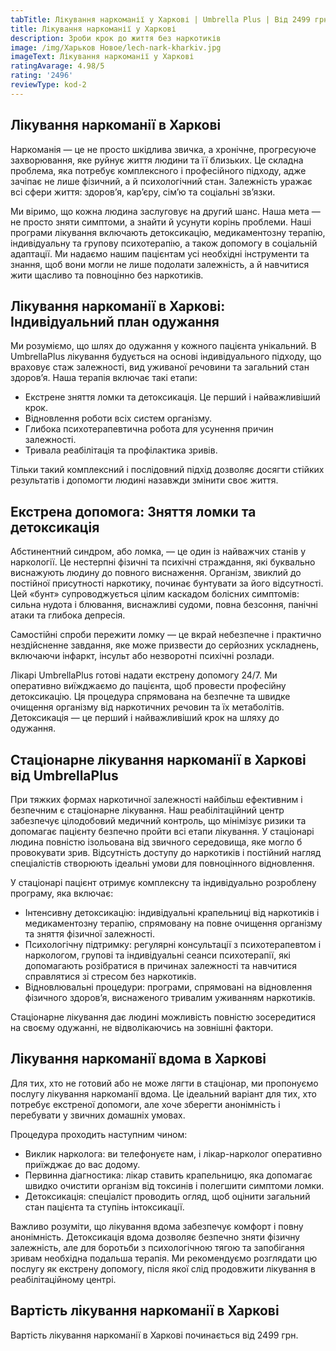 ```yaml
---
tabTitle: Лікування наркоманії у Харкові | Umbrella Plus | Від 2499 грн
title: Лікування наркоманії у Харкові
description: Зроби крок до життя без наркотиків
image: /img/Харьков Новое/lech-nark-kharkiv.jpg
imageText: Лікування наркоманії у Харкові
ratingAvarage: 4.98/5
rating: '2496'
reviewType: kod-2
---
```


## Лікування наркоманії в Харкові

Наркоманія — це не просто шкідлива звичка, а хронічне, прогресуюче захворювання, яке руйнує життя людини та її близьких. Це складна проблема, яка потребує комплексного і професійного підходу, адже зачіпає не лише фізичний, а й психологічний стан. Залежність уражає всі сфери життя: здоров’я, кар’єру, сім’ю та соціальні зв’язки.

Ми віримо, що кожна людина заслуговує на другий шанс. Наша мета — не просто зняти симптоми, а знайти й усунути корінь проблеми. Наші програми лікування включають детоксикацію, медикаментозну терапію, індивідуальну та групову психотерапію, а також допомогу в соціальній адаптації. Ми надаємо нашим пацієнтам усі необхідні інструменти та знання, щоб вони могли не лише подолати залежність, а й навчитися жити щасливо та повноцінно без наркотиків.

## Лікування наркоманії в Харкові: Індивідуальний план одужання

Ми розуміємо, що шлях до одужання у кожного пацієнта унікальний. В UmbrellaPlus лікування будується на основі індивідуального підходу, що враховує стаж залежності, вид уживаної речовини та загальний стан здоров’я. Наша терапія включає такі етапи:

* Екстрене зняття ломки та детоксикація. Це перший і найважливіший крок. 
* Відновлення роботи всіх систем організму. 
* Глибока психотерапевтична робота для усунення причин залежності. 
* Тривала реабілітація та профілактика зривів. 

Тільки такий комплексний і послідовний підхід дозволяє досягти стійких результатів і допомогти людині назавжди змінити своє життя.

## Екстрена допомога: Зняття ломки та детоксикація

Абстинентний синдром, або ломка, — це один із найважчих станів у наркології. Це нестерпні фізичні та психічні страждання, які буквально виснажують людину до повного виснаження. Організм, звиклий до постійної присутності наркотику, починає бунтувати за його відсутності. Цей «бунт» супроводжується цілим каскадом болісних симптомів: сильна нудота і блювання, виснажливі судоми, повна безсоння, панічні атаки та глибока депресія.

Самостійні спроби пережити ломку — це вкрай небезпечне і практично нездійсненне завдання, яке може призвести до серйозних ускладнень, включаючи інфаркт, інсульт або незворотні психічні розлади.

Лікарі UmbrellaPlus готові надати екстрену допомогу 24/7. Ми оперативно виїжджаємо до пацієнта, щоб провести професійну детоксикацію. Ця процедура спрямована на безпечне та швидке очищення організму від наркотичних речовин та їх метаболітів. Детоксикація — це перший і найважливіший крок на шляху до одужання.

## Стаціонарне лікування наркоманії в Харкові від UmbrellaPlus

При тяжких формах наркотичної залежності найбільш ефективним і безпечним є стаціонарне лікування. Наш реабілітаційний центр забезпечує цілодобовий медичний контроль, що мінімізує ризики та допомагає пацієнту безпечно пройти всі етапи лікування. У стаціонарі людина повністю ізольована від звичного середовища, яке могло б провокувати зрив. Відсутність доступу до наркотиків і постійний нагляд спеціалістів створюють ідеальні умови для повноцінного відновлення.

У стаціонарі пацієнт отримує комплексну та індивідуально розроблену програму, яка включає:

* Інтенсивну детоксикацію: індивідуальні крапельниці від наркотиків і медикаментозну терапію, спрямовану на повне очищення організму та зняття фізичної залежності. 
* Психологічну підтримку: регулярні консультації з психотерапевтом і наркологом, групові та індивідуальні сеанси психотерапії, які допомагають розібратися в причинах залежності та навчитися справлятися зі стресом без наркотиків. 
* Відновлювальні процедури: програми, спрямовані на відновлення фізичного здоров’я, виснаженого тривалим уживанням наркотиків. 

Стаціонарне лікування дає людині можливість повністю зосередитися на своєму одужанні, не відволікаючись на зовнішні фактори.

## Лікування наркоманії вдома в Харкові

Для тих, хто не готовий або не може лягти в стаціонар, ми пропонуємо послугу лікування наркоманії вдома. Це ідеальний варіант для тих, хто потребує екстреної допомоги, але хоче зберегти анонімність і перебувати у звичних домашніх умовах.

Процедура проходить наступним чином:

* Виклик нарколога: ви телефонуєте нам, і лікар-нарколог оперативно приїжджає до вас додому. 
* Первинна діагностика: лікар ставить крапельницю, яка допомагає швидко очистити організм від токсинів і полегшити симптоми ломки. 
* Детоксикація: спеціаліст проводить огляд, щоб оцінити загальний стан пацієнта та ступінь інтоксикації. 

Важливо розуміти, що лікування вдома забезпечує комфорт і повну анонімність. Детоксикація вдома дозволяє безпечно зняти фізичну залежність, але для боротьби з психологічною тягою та запобігання зривам необхідна подальша терапія. Ми рекомендуємо розглядати цю послугу як екстрену допомогу, після якої слід продовжити лікування в реабілітаційному центрі.

## Вартість лікування наркоманії в Харкові

Вартість лікування наркоманії в Харкові починається від 2499 грн.
